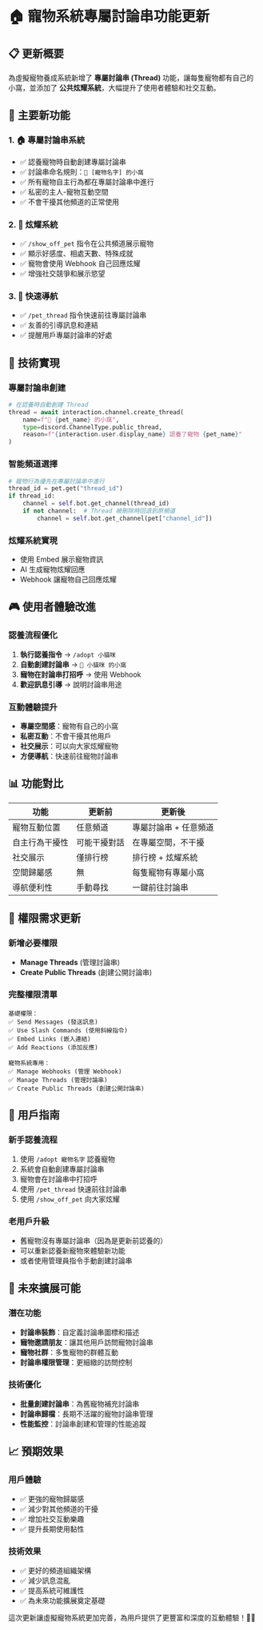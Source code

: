 # 🏠 寵物系統專屬討論串功能更新

## 📋 更新概要

為虛擬寵物養成系統新增了 **專屬討論串 (Thread)** 功能，讓每隻寵物都有自己的小窩，並添加了 **公共炫耀系統**，大幅提升了使用者體驗和社交互動。

## 🎯 主要新功能

### 1. **🏠 專屬討論串系統**
- ✅ 認養寵物時自動創建專屬討論串
- ✅ 討論串命名規則：`🐾 [寵物名字] 的小窩`
- ✅ 所有寵物自主行為都在專屬討論串中進行
- ✅ 私密的主人-寵物互動空間
- ✅ 不會干擾其他頻道的正常使用

### 2. **🌟 炫耀系統**
- ✅ `/show_off_pet` 指令在公共頻道展示寵物
- ✅ 顯示好感度、相處天數、特殊成就
- ✅ 寵物會使用 Webhook 自己回應炫耀
- ✅ 增強社交競爭和展示慾望

### 3. **🚪 快速導航**
- ✅ `/pet_thread` 指令快速前往專屬討論串
- ✅ 友善的引導訊息和連結
- ✅ 提醒用戶專屬討論串的好處

## 🔧 技術實現

### 專屬討論串創建
```python
# 在認養時自動創建 Thread
thread = await interaction.channel.create_thread(
    name=f"🐾 {pet_name} 的小窩",
    type=discord.ChannelType.public_thread,
    reason=f"{interaction.user.display_name} 認養了寵物 {pet_name}"
)
```

### 智能頻道選擇
```python
# 寵物行為優先在專屬討論串中進行
thread_id = pet.get("thread_id")
if thread_id:
    channel = self.bot.get_channel(thread_id)
    if not channel:  # Thread 被刪除時回退到原頻道
        channel = self.bot.get_channel(pet["channel_id"])
```

### 炫耀系統實現
- 使用 Embed 展示寵物資訊
- AI 生成寵物炫耀回應
- Webhook 讓寵物自己回應炫耀

## 🎮 使用者體驗改進

### 認養流程優化
1. **執行認養指令** → `/adopt 小貓咪`
2. **自動創建討論串** → `🐾 小貓咪 的小窩`
3. **寵物在討論串打招呼** → 使用 Webhook
4. **歡迎訊息引導** → 說明討論串用途

### 互動體驗提升
- **專屬空間感**：寵物有自己的小窩
- **私密互動**：不會干擾其他用戶
- **社交展示**：可以向大家炫耀寵物
- **方便導航**：快速前往寵物討論串

## 📊 功能對比

| 功能 | 更新前 | 更新後 |
|------|--------|--------|
| 寵物互動位置 | 任意頻道 | 專屬討論串 + 任意頻道 |
| 自主行為干擾性 | 可能干擾對話 | 在專屬空間，不干擾 |
| 社交展示 | 僅排行榜 | 排行榜 + 炫耀系統 |
| 空間歸屬感 | 無 | 每隻寵物有專屬小窩 |
| 導航便利性 | 手動尋找 | 一鍵前往討論串 |

## 🔑 權限需求更新

### 新增必要權限
- **Manage Threads** (管理討論串)
- **Create Public Threads** (創建公開討論串)

### 完整權限清單
```
基礎權限：
✅ Send Messages (發送訊息)
✅ Use Slash Commands (使用斜線指令)
✅ Embed Links (嵌入連結)
✅ Add Reactions (添加反應)

寵物系統專用：
✅ Manage Webhooks (管理 Webhook)
✅ Manage Threads (管理討論串)
✅ Create Public Threads (創建公開討論串)
```

## 🎯 用戶指南

### 新手認養流程
1. 使用 `/adopt 寵物名字` 認養寵物
2. 系統會自動創建專屬討論串
3. 寵物會在討論串中打招呼
4. 使用 `/pet_thread` 快速前往討論串
5. 使用 `/show_off_pet` 向大家炫耀

### 老用戶升級
- 舊寵物沒有專屬討論串（因為是更新前認養的）
- 可以重新認養新寵物來體驗新功能
- 或者使用管理員指令手動創建討論串

## 🌟 未來擴展可能

### 潛在功能
- **討論串裝飾**：自定義討論串圖標和描述
- **寵物邀請朋友**：讓其他用戶訪問寵物討論串
- **寵物社群**：多隻寵物的群體互動
- **討論串權限管理**：更細緻的訪問控制

### 技術優化
- **批量創建討論串**：為舊寵物補充討論串
- **討論串歸檔**：長期不活躍的寵物討論串管理
- **性能監控**：討論串創建和管理的性能追蹤

## 📈 預期效果

### 用戶體驗
- ✅ 更強的寵物歸屬感
- ✅ 減少對其他頻道的干擾
- ✅ 增加社交互動樂趣
- ✅ 提升長期使用黏性

### 技術效果
- ✅ 更好的頻道組織架構
- ✅ 減少訊息混亂
- ✅ 提高系統可維護性
- ✅ 為未來功能擴展奠定基礎

這次更新讓虛擬寵物系統更加完善，為用戶提供了更豐富和深度的互動體驗！🐾💕
